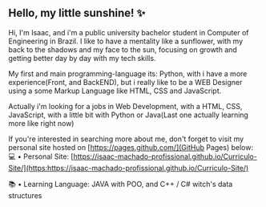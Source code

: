 ## Hello, my little sunshine! ✨

Hi, I'm Isaac, and i'm a public university bachelor student in Computer of Engineering in Brazil. I like to have a mentality like a 
sunflower, with my back to the shadows and my face to the sun, focusing on growth and getting better day by day with my tech skills.  

My first and main programming-language its: Python, with i have a more experience(Front, and BackEND), but i really like to be a 
WEB Designer using a some Markup Language like HTML, CSS and JavaScript. 

Actually i'm looking for a jobs in Web Development, with a HTML, CSS, JavaScript, with a little bit with Python or Java(Last one actually learning more like right now)

If you're interested in searching more about me, don't forget to visit my personal site hosted on [https://pages.github.com/](GitHub Pages) below:
💻 • Personal Site: [https://isaac-machado-profissional.github.io/Curriculo-Site/](https:https://isaac-machado-profissional.github.io/Curriculo-Site/)

📚 • Learning Language: JAVA with POO, and C++ / C# witch's data structures 
